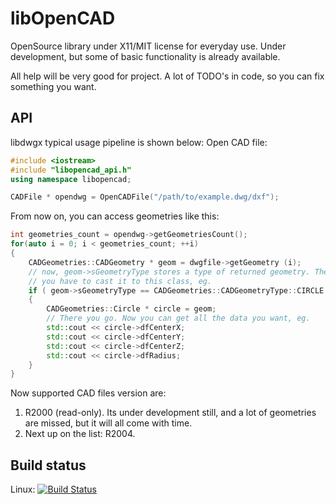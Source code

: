 # libOpenCAD
OpenSource library under X11/MIT license for everyday use. Under development, but some of basic functionality is already available.

All help will be very good for project. A lot of TODO's in code, so you can fix something you want.

API
---
libdwgx typical usage pipeline is shown below:
Open CAD file:
```cpp
#include <iostream>
#include "libopencad_api.h"
using namespace libopencad;

CADFile * opendwg = OpenCADFile("/path/to/example.dwg/dxf");
```

From now on, you can access geometries like this:
```cpp
int geometries_count = opendwg->getGeometriesCount();
for(auto i = 0; i < geometries_count; ++i)
{
    CADGeometries::CADGeometry * geom = dwgfile->getGeometry (i);
    // now, geom->sGeometryType stores a type of returned geometry. Then,
    // you have to cast it to this class, eg.
    if ( geom->sGeometryType == CADGeometries::CADGeometryType::CIRCLE )
    {
        CADGeometries::Circle * circle = geom;
        // There you go. Now you can get all the data you want, eg.
        std::cout << circle->dfCenterX;
        std::cout << circle->dfCenterY;
        std::cout << circle->dfCenterZ;
        std::cout << circle->dfRadius;
    }
}
```

Now supported CAD files version are:

1. R2000 (read-only). Its under development still, and a lot of geometries are missed, but it will all come with time.
2. Next up on the list: R2004.

Build status
------------
Linux: [![Build Status](https://travis-ci.org/sandyre/libopencad.svg?branch=master)](https://travis-ci.org/sandyre/libopencad)
